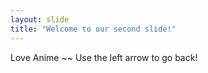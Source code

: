 ```yaml
---
layout: slide
title: "Welcome to our second slide!"
---
```

Love Anime ~~
Use the left arrow to go back!
